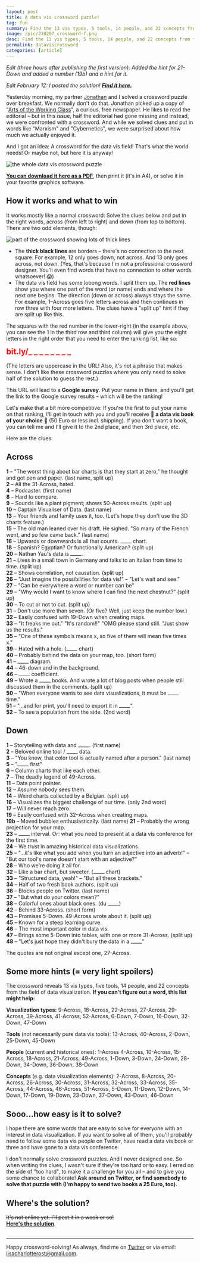 ```yaml
---
layout: post
title: A data vis crossword puzzle!
tag: fun
summary: Find the 13 vis types, 5 tools, 14 people, and 22 concepts from the field of data vis and win a data vis book.
image: /pic/210207_crossword-f.png
desc: Find the 13 vis types, 5 tools, 14 people, and 22 concepts from the field of data vis and win a data vis book.
permalink: dataviscrossword
categories: [article]
---
```


*Edit (three hours after publishing the first version): Added the hint for 21-Down and added a number (19b) and a hint for it.* 

*Edit February 12: I posted the solution! [**Find it here.**](/dataviscrossword-solutions)*

Yesterday morning, my partner [Jonathan](https://jonathanmuth.com/) and I solved a crossword puzzle over breakfast. We normally don't do that. Jonathan picked up a copy of "[Arts of the Working Class](http://artsoftheworkingclass.org/)", a curious, free newspaper. He likes to read the editorial – but in this issue, half the editorial had gone missing and instead, we were confronted with a crossword. And while we solved clues and put in words like "Marxism" and "Cybernetics", we were surprised about how much we actually enjoyed it. 

And I got an idea: A crossword for the data vis field! That's what the world needs! Or maybe not, but here it is anyway! 

![the whole data vis crossword puzzle](/pic/210207_crossword2.png)

**[You can download it here as a PDF](/pic/datavis-crossword.pdf)**, then print it (it's in A4), or solve it in your favorite graphics software.

## How it works and what to win

It works mostly like a normal crossword: Solve the clues below and put in the right words, across (from left to right) and down (from top to bottom). There are two odd elements, though:

![part of the crossword showing lots of thick lines](/pic/210207_crossword1.png)

- The **thick black lines** are borders – there's no connection  to the next square. For example, 12 only goes down, not across. And 13 only goes across, not down. (Yes, that's because I'm not a professional crossword designer. You'll even find words that have no connection to other words whatsoever! 😱)
- The data vis field has some looong words. I split them up. The **red lines** show you where one part of the word (or name) ends and where the next one begins. The direction (down or across) always stays the same. For example, 1–Across goes five letters across and then continues in row three with four more letters. The clues have a 
"split up" hint if they are split up like this.

The squares with the red number in the lower-right (in the example above, you can see the 1 in the third row and third column) will give you the eight letters in the right order that you need to enter the ranking list, like so:

<h2 style="color:red;margin-top:10px;">bit.ly/_ _ _ _ _ _ _ _</h2>

(The letters are uppercase in the URL! Also, it's not a phrase that makes sense. I don't like these crossword puzzles where you only need to solve half of the solution to guess the rest.)

This URL will lead to a **Google survey**. Put your name in there, and you'll get the link to the Google survey results – which will be the ranking! 

Let's make that a bit more competitive: If you're the first to put your name on that ranking, I'll get in touch with you and you'll receive 🎉 **a data vis book of your choice** 🎉 (50 Euro or less incl. shipping). If you don't want a book, you can tell me and I'll give it to the 2nd place, and then 3rd place, etc.

Here are the clues: 

## Across

**1** – "The worst thing about bar charts is that they start at zero," he thought and got pen and paper. (last name, split up)<br>
**2** – All the 31-Across, hated.<br>
**4** – Podcaster. (first name)<br>
**8** – Hard to compare.<br>
**9** – Sounds like a plant pigment; shows 50-Across results. (split up)<br>
**10** – Captain Visualiser of Data. (last name)<br>
**13** – Your friends and family uses it, too. (Let's hope they don't use the 3D charts feature.)<br>
**15** – The old man leaned over his draft. He sighed. "So many of the French went, and so few came back." (last name)<br>
**16** – Upwards or downwards is all that counts. <span class="bottom_line"></span> chart.<br>
**18** – Spanish? Egyptian? Or functionally American? (split up)<br>
**20** – Nathan Yau's data is <span class="bottom_line"></span>.<br>
**21** – Lives in a small town in Germany and talks to an Italian from time to time. (split up)<br>
**22** – Shows correlation, not causation. (split up)<br>
**26** – "Just imagine the possibilities for data vis!" – "Let's wait and see."<br>
**27** – "Can be everywhere a word or number can be"<br>
**29** – "Why would I want to know where I can find the next chestnut?" (split up)<br>
**30** – To cut or not to cut. (split up)<br>
**31** – Don't use more than seven. (Or five? Well, just keep the number low.)<br>
**32** – Easily confused with 19–Down when creating maps.<br>
**33** – "It freaks me out." "It's random!!" "OMG please stand still. "Just show us the results."<br>
**35** – "One of these symbols means x, so five of them will mean five times x."<br>
**39** – Hated with a hole. (<span class="bottom_line"></span> chart)<br>
**40** – Probably behind the data on your map, too. (short form)<br>
**41** – <span class="bottom_line"></span> diagram.<br>
**44** – 46-down and in the background.<br>
**46** – <span class="bottom_line"></span> coefficient.<br>
**49** – Wrote a <span class="bottom_line"></span> books. And wrote a lot of blog posts when people still discussed them in the comments. (split up)<br>
**50** – "When everyone wants to see data visualizations, it must be <span class="bottom_line"></span> time."<br>
**51** – "...and for print, you'll need to export it in <span class="bottom_line"></span>". <br>
**52** – To see a population from the side. (2nd word)<br>


## Down

**1** – Storytelling with data and <span class="bottom_line"></span>. (first name)<br>
**2** – Beloved online tool / <span class="bottom_line"></span> data.<br>
**3** – "You know, that color tool is actually named after a person." (last name)<br>
**5** – "<span class="bottom_line"></span> first"<br>
**6** – Column charts that like each other.<br>
**7** – The deadly legend of 49-Across.<br>
**11** – Data point pointer.<br>
**12** – Assume nobody sees them.<br>
**14** – Weird charts collected by a Belgian. (split up)<br>
**16** – Visualizes the biggest challenge of our time. (only 2nd word)<br>
**17** – Will never reach zero.<br>
**19** – Easily confused with 32–Across when creating maps.<br>
**19b** – Moved bubbles enthusiastically. (last name)
**21** – Probably the wrong projection for your map.<br>
**23** – <span class="bottom_line"></span> interval. Or: what you need to present at a data vis conference for the first time.<br>
**24** – We trust in amazing historical data visualizations.<br>
**25** – "...it's like what you add when you turn an adjective into an adverb!" – "But our tool's name doesn't start with an adjective?"<br>
**28** – Who we're doing it all for.<br>
**32** – Like a bar chart, but sweeter. (<span class="bottom_line"></span> chart)<br>
**33** – "Structured data, yeah!" – "But all these brackets."<br>
**34** – Half of two fresh book authors. (split up)<br>
**36** – Blocks people on Twitter. (last name)<br>
**37** – "But what do your colors mean?"<br>
**38** – Colorful ones about black ones. (du <span class="bottom_line"></span>)<br>
**42** – Behind 33-Across. (short form)<br>
**43** – Promises 5-Down. 49-Across wrote about it. (split up)<br>
**45** – Known for a steep learning curve.<br>
**46** – The most important color in data vis.<br>
**47** – Brings some 5-Down into tables, with one or more 31-Across. (split up)<br>
**48** – "Let's just hope they didn't bury the data in a <span class="bottom_line"></span>"<br>

The quotes are not original except one, 27-Across. 

## Some more hints (= very light spoilers)

The crossword reveals 13 vis types, five tools, 14 people, and 22 concepts from the field of data visualization. **If you can't figure out a word, this list might help:**

**Visualization types:** 9-Across, 16-Across, 22-Across, 27-Across, 29-Across, 39-Across, 41-Across, 52-Across, 6-Down, 7-Down, 16-Down, 32-Down, 47-Down

**Tools** (not necessarily pure data vis tools): 13-Across, 40-Across, 2-Down, 25-Down, 45-Down

**People** (current and historical ones): 1-Across
4-Across, 10-Across, 15-Across, 18-Across, 21-Across, 49-Across, 1-Down, 3-Down, 24-Down, 28-Down, 34-Down, 36-Down, 38-Down

**Concepts** (e.g. data visualization elements): 2-Across, 8-Across, 20-Across, 26-Across, 30-Across, 31-Across, 32-Across, 33-Across, 35-Across, 44-Across, 46-Across, 51-Across, 5-Down, 11-Down, 12-Down, 14-Down, 17-Down, 19-Down, 23-Down, 37-Down, 43-Down, 46-Down


## Sooo...how easy is it to solve?

I hope there are some words that are easy to solve for everyone with an interest in data visualization. If you want to solve all of them, you'll probably need to follow some data vis people on Twitter, have read a data vis book or three and have gone to a data vis conference. 

I don't normally solve crossword puzzles. And I never designed one. So when writing the clues, I wasn't sure if they're too hard or to easy. I erred on the side of "too hard", to make it a challenge for you all – and to give you some chance to collaborate! **Ask around on Twitter, or find somebody to solve that puzzle with (I'm happy to send two books a 25 Euro, too).**

## Where's the solution? 

~~It's not online yet. I'll post it in a week or so!~~ <br>[**Here's the solution**](/dataviscrossword-solutions/).
<br><br>

---

Happy crossword-solving! As always, find me on [Twitter](https://twitter.com/lisacrost) or via email: [lisacharlotterost@gmail.com](mailto:lisacharlotterost@gmail.com).



<style>
	.bottom_line {
	border-bottom: 1.5px solid black; 
	width:30px; 
	display:inline-block;
}

</style>

